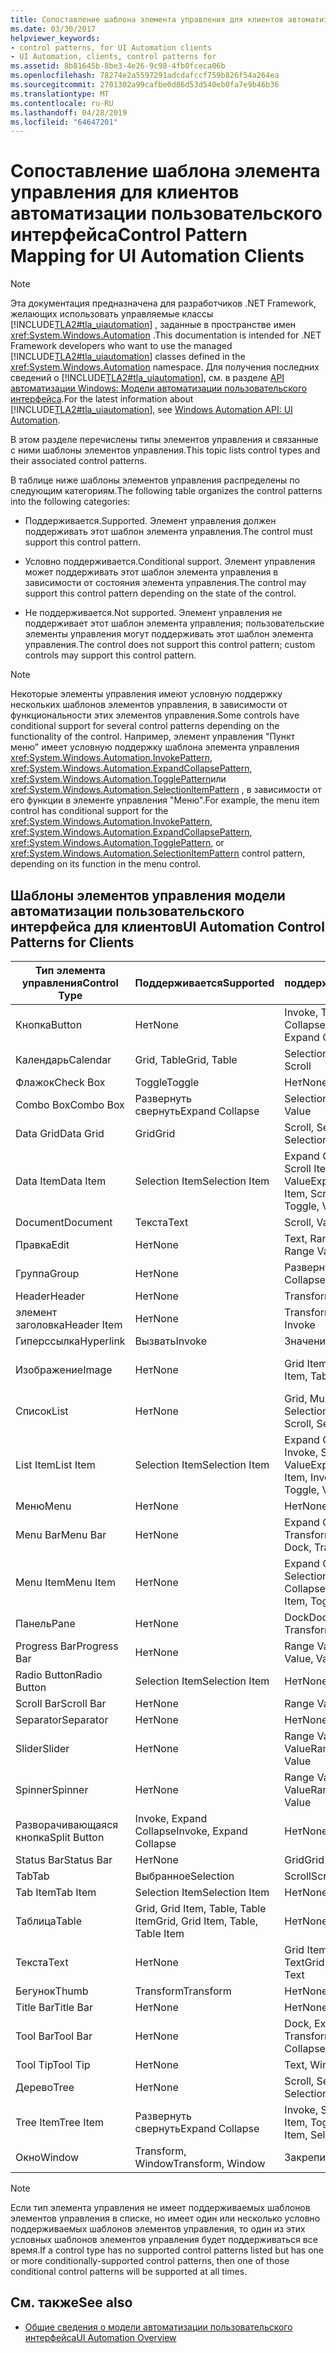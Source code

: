 ```yaml
---
title: Сопоставление шаблона элемента управления для клиентов автоматизации пользовательского интерфейса
ms.date: 03/30/2017
helpviewer_keywords:
- control patterns, for UI Automation clients
- UI Automation, clients, control patterns for
ms.assetid: 8b81645b-8be3-4e26-9c98-4fb0fceca06b
ms.openlocfilehash: 78274e2a5597291adcdafccf759b826f54a264ea
ms.sourcegitcommit: 2701302a99cafbe0d86d53d540eb0fa7e9b46b36
ms.translationtype: MT
ms.contentlocale: ru-RU
ms.lasthandoff: 04/28/2019
ms.locfileid: "64647201"
---
```

# <a name="control-pattern-mapping-for-ui-automation-clients"></a><span data-ttu-id="54b35-102">Сопоставление шаблона элемента управления для клиентов автоматизации пользовательского интерфейса</span><span class="sxs-lookup"><span data-stu-id="54b35-102">Control Pattern Mapping for UI Automation Clients</span></span>
> [!NOTE]
>  <span data-ttu-id="54b35-103">Эта документация предназначена для разработчиков .NET Framework, желающих использовать управляемые классы [!INCLUDE[TLA2#tla_uiautomation](../../../includes/tla2sharptla-uiautomation-md.md)] , заданные в пространстве имен <xref:System.Windows.Automation> .</span><span class="sxs-lookup"><span data-stu-id="54b35-103">This documentation is intended for .NET Framework developers who want to use the managed [!INCLUDE[TLA2#tla_uiautomation](../../../includes/tla2sharptla-uiautomation-md.md)] classes defined in the <xref:System.Windows.Automation> namespace.</span></span> <span data-ttu-id="54b35-104">Для получения последних сведений о [!INCLUDE[TLA2#tla_uiautomation](../../../includes/tla2sharptla-uiautomation-md.md)], см. в разделе [API автоматизации Windows: Модели автоматизации пользовательского интерфейса](https://go.microsoft.com/fwlink/?LinkID=156746).</span><span class="sxs-lookup"><span data-stu-id="54b35-104">For the latest information about [!INCLUDE[TLA2#tla_uiautomation](../../../includes/tla2sharptla-uiautomation-md.md)], see [Windows Automation API: UI Automation](https://go.microsoft.com/fwlink/?LinkID=156746).</span></span>  
  
 <span data-ttu-id="54b35-105">В этом разделе перечислены типы элементов управления и связанные с ними шаблоны элементов управления.</span><span class="sxs-lookup"><span data-stu-id="54b35-105">This topic lists control types and their associated control patterns.</span></span>  
  
 <span data-ttu-id="54b35-106">В таблице ниже шаблоны элементов управления распределены по следующим категориям.</span><span class="sxs-lookup"><span data-stu-id="54b35-106">The following table organizes the control patterns into the following categories:</span></span>  
  
- <span data-ttu-id="54b35-107">Поддерживается.</span><span class="sxs-lookup"><span data-stu-id="54b35-107">Supported.</span></span> <span data-ttu-id="54b35-108">Элемент управления должен поддерживать этот шаблон элемента управления.</span><span class="sxs-lookup"><span data-stu-id="54b35-108">The control must support this control pattern.</span></span>  
  
- <span data-ttu-id="54b35-109">Условно поддерживается.</span><span class="sxs-lookup"><span data-stu-id="54b35-109">Conditional support.</span></span> <span data-ttu-id="54b35-110">Элемент управления может поддерживать этот шаблон элемента управления в зависимости от состояния элемента управления.</span><span class="sxs-lookup"><span data-stu-id="54b35-110">The control may support this control pattern depending on the state of the control.</span></span>  
  
- <span data-ttu-id="54b35-111">Не поддерживается.</span><span class="sxs-lookup"><span data-stu-id="54b35-111">Not supported.</span></span> <span data-ttu-id="54b35-112">Элемент управления не поддерживает этот шаблон элемента управления; пользовательские элементы управления могут поддерживать этот шаблон элемента управления.</span><span class="sxs-lookup"><span data-stu-id="54b35-112">The control does not support this control pattern; custom controls may support this control pattern.</span></span>  
  
> [!NOTE]
>  <span data-ttu-id="54b35-113">Некоторые элементы управления имеют условную поддержку нескольких шаблонов элементов управления, в зависимости от функциональности этих элементов управления.</span><span class="sxs-lookup"><span data-stu-id="54b35-113">Some controls have conditional support for several control patterns depending on the functionality of the control.</span></span> <span data-ttu-id="54b35-114">Например, элемент управления "Пункт меню" имеет условную поддержку шаблона элемента управления <xref:System.Windows.Automation.InvokePattern>, <xref:System.Windows.Automation.ExpandCollapsePattern>, <xref:System.Windows.Automation.TogglePattern>или <xref:System.Windows.Automation.SelectionItemPattern> , в зависимости от его функции в элементе управления "Меню".</span><span class="sxs-lookup"><span data-stu-id="54b35-114">For example, the menu item control has conditional support for the <xref:System.Windows.Automation.InvokePattern>, <xref:System.Windows.Automation.ExpandCollapsePattern>, <xref:System.Windows.Automation.TogglePattern>, or <xref:System.Windows.Automation.SelectionItemPattern> control pattern, depending on its function in the menu control.</span></span>  
  
<a name="control_mapping_clients"></a>   
## <a name="ui-automation-control-patterns-for-clients"></a><span data-ttu-id="54b35-115">Шаблоны элементов управления модели автоматизации пользовательского интерфейса для клиентов</span><span class="sxs-lookup"><span data-stu-id="54b35-115">UI Automation Control Patterns for Clients</span></span>  
  
|<span data-ttu-id="54b35-116">Тип элемента управления</span><span class="sxs-lookup"><span data-stu-id="54b35-116">Control Type</span></span>|<span data-ttu-id="54b35-117">Поддерживается</span><span class="sxs-lookup"><span data-stu-id="54b35-117">Supported</span></span>|<span data-ttu-id="54b35-118">Условно поддерживается</span><span class="sxs-lookup"><span data-stu-id="54b35-118">Conditional Support</span></span>|<span data-ttu-id="54b35-119">Не поддерживается</span><span class="sxs-lookup"><span data-stu-id="54b35-119">Not Supported</span></span>|  
|------------------|---------------|-------------------------|-------------------|  
|<span data-ttu-id="54b35-120">Кнопка</span><span class="sxs-lookup"><span data-stu-id="54b35-120">Button</span></span>|<span data-ttu-id="54b35-121">Нет</span><span class="sxs-lookup"><span data-stu-id="54b35-121">None</span></span>|<span data-ttu-id="54b35-122">Invoke, Toggle, Expand Collapse</span><span class="sxs-lookup"><span data-stu-id="54b35-122">Invoke, Toggle, Expand Collapse</span></span>|<span data-ttu-id="54b35-123">Нет</span><span class="sxs-lookup"><span data-stu-id="54b35-123">None</span></span>|  
|<span data-ttu-id="54b35-124">Календарь</span><span class="sxs-lookup"><span data-stu-id="54b35-124">Calendar</span></span>|<span data-ttu-id="54b35-125">Grid, Table</span><span class="sxs-lookup"><span data-stu-id="54b35-125">Grid, Table</span></span>|<span data-ttu-id="54b35-126">Selection, Scroll</span><span class="sxs-lookup"><span data-stu-id="54b35-126">Selection, Scroll</span></span>|<span data-ttu-id="54b35-127">Значение</span><span class="sxs-lookup"><span data-stu-id="54b35-127">Value</span></span>|  
|<span data-ttu-id="54b35-128">Флажок</span><span class="sxs-lookup"><span data-stu-id="54b35-128">Check Box</span></span>|<span data-ttu-id="54b35-129">Toggle</span><span class="sxs-lookup"><span data-stu-id="54b35-129">Toggle</span></span>|<span data-ttu-id="54b35-130">Нет</span><span class="sxs-lookup"><span data-stu-id="54b35-130">None</span></span>|<span data-ttu-id="54b35-131">Нет</span><span class="sxs-lookup"><span data-stu-id="54b35-131">None</span></span>|  
|<span data-ttu-id="54b35-132">Combo Box</span><span class="sxs-lookup"><span data-stu-id="54b35-132">Combo Box</span></span>|<span data-ttu-id="54b35-133">Развернуть свернуть</span><span class="sxs-lookup"><span data-stu-id="54b35-133">Expand Collapse</span></span>|<span data-ttu-id="54b35-134">Selection, Value</span><span class="sxs-lookup"><span data-stu-id="54b35-134">Selection, Value</span></span>|<span data-ttu-id="54b35-135">Scroll</span><span class="sxs-lookup"><span data-stu-id="54b35-135">Scroll</span></span>|  
|<span data-ttu-id="54b35-136">Data Grid</span><span class="sxs-lookup"><span data-stu-id="54b35-136">Data Grid</span></span>|<span data-ttu-id="54b35-137">Grid</span><span class="sxs-lookup"><span data-stu-id="54b35-137">Grid</span></span>|<span data-ttu-id="54b35-138">Scroll, Selection, Table</span><span class="sxs-lookup"><span data-stu-id="54b35-138">Scroll, Selection, Table</span></span>|<span data-ttu-id="54b35-139">Нет</span><span class="sxs-lookup"><span data-stu-id="54b35-139">None</span></span>|  
|<span data-ttu-id="54b35-140">Data Item</span><span class="sxs-lookup"><span data-stu-id="54b35-140">Data Item</span></span>|<span data-ttu-id="54b35-141">Selection Item</span><span class="sxs-lookup"><span data-stu-id="54b35-141">Selection Item</span></span>|<span data-ttu-id="54b35-142">Expand Collapse, Grid Item, Scroll Item, Table, Toggle, Value</span><span class="sxs-lookup"><span data-stu-id="54b35-142">Expand Collapse, Grid Item, Scroll Item, Table, Toggle, Value</span></span>|<span data-ttu-id="54b35-143">Нет</span><span class="sxs-lookup"><span data-stu-id="54b35-143">None</span></span>|  
|<span data-ttu-id="54b35-144">Document</span><span class="sxs-lookup"><span data-stu-id="54b35-144">Document</span></span>|<span data-ttu-id="54b35-145">Текста</span><span class="sxs-lookup"><span data-stu-id="54b35-145">Text</span></span>|<span data-ttu-id="54b35-146">Scroll, Value</span><span class="sxs-lookup"><span data-stu-id="54b35-146">Scroll, Value</span></span>|<span data-ttu-id="54b35-147">Нет</span><span class="sxs-lookup"><span data-stu-id="54b35-147">None</span></span>|  
|<span data-ttu-id="54b35-148">Правка</span><span class="sxs-lookup"><span data-stu-id="54b35-148">Edit</span></span>|<span data-ttu-id="54b35-149">Нет</span><span class="sxs-lookup"><span data-stu-id="54b35-149">None</span></span>|<span data-ttu-id="54b35-150">Text, Range Value, Value</span><span class="sxs-lookup"><span data-stu-id="54b35-150">Text, Range Value, Value</span></span>|<span data-ttu-id="54b35-151">Нет</span><span class="sxs-lookup"><span data-stu-id="54b35-151">None</span></span>|  
|<span data-ttu-id="54b35-152">Группа</span><span class="sxs-lookup"><span data-stu-id="54b35-152">Group</span></span>|<span data-ttu-id="54b35-153">Нет</span><span class="sxs-lookup"><span data-stu-id="54b35-153">None</span></span>|<span data-ttu-id="54b35-154">Развернуть свернуть</span><span class="sxs-lookup"><span data-stu-id="54b35-154">Expand Collapse</span></span>|<span data-ttu-id="54b35-155">Нет</span><span class="sxs-lookup"><span data-stu-id="54b35-155">None</span></span>|  
|<span data-ttu-id="54b35-156">Header</span><span class="sxs-lookup"><span data-stu-id="54b35-156">Header</span></span>|<span data-ttu-id="54b35-157">Нет</span><span class="sxs-lookup"><span data-stu-id="54b35-157">None</span></span>|<span data-ttu-id="54b35-158">Transform</span><span class="sxs-lookup"><span data-stu-id="54b35-158">Transform</span></span>|<span data-ttu-id="54b35-159">Нет</span><span class="sxs-lookup"><span data-stu-id="54b35-159">None</span></span>|  
|<span data-ttu-id="54b35-160">элемент заголовка</span><span class="sxs-lookup"><span data-stu-id="54b35-160">Header Item</span></span>|<span data-ttu-id="54b35-161">Нет</span><span class="sxs-lookup"><span data-stu-id="54b35-161">None</span></span>|<span data-ttu-id="54b35-162">Transform, Invoke</span><span class="sxs-lookup"><span data-stu-id="54b35-162">Transform, Invoke</span></span>|<span data-ttu-id="54b35-163">Нет</span><span class="sxs-lookup"><span data-stu-id="54b35-163">None</span></span>|  
|<span data-ttu-id="54b35-164">Гиперссылка</span><span class="sxs-lookup"><span data-stu-id="54b35-164">Hyperlink</span></span>|<span data-ttu-id="54b35-165">Вызвать</span><span class="sxs-lookup"><span data-stu-id="54b35-165">Invoke</span></span>|<span data-ttu-id="54b35-166">Значение</span><span class="sxs-lookup"><span data-stu-id="54b35-166">Value</span></span>|<span data-ttu-id="54b35-167">Нет</span><span class="sxs-lookup"><span data-stu-id="54b35-167">None</span></span>|  
|<span data-ttu-id="54b35-168">Изображение</span><span class="sxs-lookup"><span data-stu-id="54b35-168">Image</span></span>|<span data-ttu-id="54b35-169">Нет</span><span class="sxs-lookup"><span data-stu-id="54b35-169">None</span></span>|<span data-ttu-id="54b35-170">Grid Item, Table Item</span><span class="sxs-lookup"><span data-stu-id="54b35-170">Grid Item, Table Item</span></span>|<span data-ttu-id="54b35-171">Invoke, Selection Item</span><span class="sxs-lookup"><span data-stu-id="54b35-171">Invoke, Selection Item</span></span>|  
|<span data-ttu-id="54b35-172">Список</span><span class="sxs-lookup"><span data-stu-id="54b35-172">List</span></span>|<span data-ttu-id="54b35-173">Нет</span><span class="sxs-lookup"><span data-stu-id="54b35-173">None</span></span>|<span data-ttu-id="54b35-174">Grid, Multiple View, Scroll, Selection</span><span class="sxs-lookup"><span data-stu-id="54b35-174">Grid, Multiple View, Scroll, Selection</span></span>|<span data-ttu-id="54b35-175">Таблица</span><span class="sxs-lookup"><span data-stu-id="54b35-175">Table</span></span>|  
|<span data-ttu-id="54b35-176">List Item</span><span class="sxs-lookup"><span data-stu-id="54b35-176">List Item</span></span>|<span data-ttu-id="54b35-177">Selection Item</span><span class="sxs-lookup"><span data-stu-id="54b35-177">Selection Item</span></span>|<span data-ttu-id="54b35-178">Expand Collapse, Grid Item, Invoke, Scroll Item, Toggle, Value</span><span class="sxs-lookup"><span data-stu-id="54b35-178">Expand Collapse, Grid Item, Invoke, Scroll Item, Toggle, Value</span></span>|<span data-ttu-id="54b35-179">Нет</span><span class="sxs-lookup"><span data-stu-id="54b35-179">None</span></span>|  
|<span data-ttu-id="54b35-180">Меню</span><span class="sxs-lookup"><span data-stu-id="54b35-180">Menu</span></span>|<span data-ttu-id="54b35-181">Нет</span><span class="sxs-lookup"><span data-stu-id="54b35-181">None</span></span>|<span data-ttu-id="54b35-182">Нет</span><span class="sxs-lookup"><span data-stu-id="54b35-182">None</span></span>|<span data-ttu-id="54b35-183">Нет</span><span class="sxs-lookup"><span data-stu-id="54b35-183">None</span></span>|  
|<span data-ttu-id="54b35-184">Menu Bar</span><span class="sxs-lookup"><span data-stu-id="54b35-184">Menu Bar</span></span>|<span data-ttu-id="54b35-185">Нет</span><span class="sxs-lookup"><span data-stu-id="54b35-185">None</span></span>|<span data-ttu-id="54b35-186">Expand Collapse, Dock, Transform</span><span class="sxs-lookup"><span data-stu-id="54b35-186">Expand Collapse, Dock, Transform</span></span>|<span data-ttu-id="54b35-187">Нет</span><span class="sxs-lookup"><span data-stu-id="54b35-187">None</span></span>|  
|<span data-ttu-id="54b35-188">Menu Item</span><span class="sxs-lookup"><span data-stu-id="54b35-188">Menu Item</span></span>|<span data-ttu-id="54b35-189">Нет</span><span class="sxs-lookup"><span data-stu-id="54b35-189">None</span></span>|<span data-ttu-id="54b35-190">Expand Collapse, Invoke, Selection Item, Toggle</span><span class="sxs-lookup"><span data-stu-id="54b35-190">Expand Collapse, Invoke, Selection Item, Toggle</span></span>|<span data-ttu-id="54b35-191">Нет</span><span class="sxs-lookup"><span data-stu-id="54b35-191">None</span></span>|  
|<span data-ttu-id="54b35-192">Панель</span><span class="sxs-lookup"><span data-stu-id="54b35-192">Pane</span></span>|<span data-ttu-id="54b35-193">Нет</span><span class="sxs-lookup"><span data-stu-id="54b35-193">None</span></span>|<span data-ttu-id="54b35-194">Dock</span><span class="sxs-lookup"><span data-stu-id="54b35-194">Dock.</span></span> <span data-ttu-id="54b35-195">Scroll, Transform</span><span class="sxs-lookup"><span data-stu-id="54b35-195">Scroll, Transform</span></span>|<span data-ttu-id="54b35-196">Окно</span><span class="sxs-lookup"><span data-stu-id="54b35-196">Window</span></span>|  
|<span data-ttu-id="54b35-197">Progress Bar</span><span class="sxs-lookup"><span data-stu-id="54b35-197">Progress Bar</span></span>|<span data-ttu-id="54b35-198">Нет</span><span class="sxs-lookup"><span data-stu-id="54b35-198">None</span></span>|<span data-ttu-id="54b35-199">Range Value, Value</span><span class="sxs-lookup"><span data-stu-id="54b35-199">Range Value, Value</span></span>|<span data-ttu-id="54b35-200">Нет</span><span class="sxs-lookup"><span data-stu-id="54b35-200">None</span></span>|  
|<span data-ttu-id="54b35-201">Radio Button</span><span class="sxs-lookup"><span data-stu-id="54b35-201">Radio Button</span></span>|<span data-ttu-id="54b35-202">Selection Item</span><span class="sxs-lookup"><span data-stu-id="54b35-202">Selection Item</span></span>|<span data-ttu-id="54b35-203">Нет</span><span class="sxs-lookup"><span data-stu-id="54b35-203">None</span></span>|<span data-ttu-id="54b35-204">Toggle</span><span class="sxs-lookup"><span data-stu-id="54b35-204">Toggle</span></span>|  
|<span data-ttu-id="54b35-205">Scroll Bar</span><span class="sxs-lookup"><span data-stu-id="54b35-205">Scroll Bar</span></span>|<span data-ttu-id="54b35-206">Нет</span><span class="sxs-lookup"><span data-stu-id="54b35-206">None</span></span>|<span data-ttu-id="54b35-207">Range Value</span><span class="sxs-lookup"><span data-stu-id="54b35-207">Range Value</span></span>|<span data-ttu-id="54b35-208">Scroll</span><span class="sxs-lookup"><span data-stu-id="54b35-208">Scroll</span></span>|  
|<span data-ttu-id="54b35-209">Separator</span><span class="sxs-lookup"><span data-stu-id="54b35-209">Separator</span></span>|<span data-ttu-id="54b35-210">Нет</span><span class="sxs-lookup"><span data-stu-id="54b35-210">None</span></span>|<span data-ttu-id="54b35-211">Нет</span><span class="sxs-lookup"><span data-stu-id="54b35-211">None</span></span>|<span data-ttu-id="54b35-212">Нет</span><span class="sxs-lookup"><span data-stu-id="54b35-212">None</span></span>|  
|<span data-ttu-id="54b35-213">Slider</span><span class="sxs-lookup"><span data-stu-id="54b35-213">Slider</span></span>|<span data-ttu-id="54b35-214">Нет</span><span class="sxs-lookup"><span data-stu-id="54b35-214">None</span></span>|<span data-ttu-id="54b35-215">Range Value, Selection, Value</span><span class="sxs-lookup"><span data-stu-id="54b35-215">Range Value, Selection, Value</span></span>|<span data-ttu-id="54b35-216">Нет</span><span class="sxs-lookup"><span data-stu-id="54b35-216">None</span></span>|  
|<span data-ttu-id="54b35-217">Spinner</span><span class="sxs-lookup"><span data-stu-id="54b35-217">Spinner</span></span>|<span data-ttu-id="54b35-218">Нет</span><span class="sxs-lookup"><span data-stu-id="54b35-218">None</span></span>|<span data-ttu-id="54b35-219">Range Value, Selection, Value</span><span class="sxs-lookup"><span data-stu-id="54b35-219">Range Value, Selection, Value</span></span>|<span data-ttu-id="54b35-220">Нет</span><span class="sxs-lookup"><span data-stu-id="54b35-220">None</span></span>|  
|<span data-ttu-id="54b35-221">Разворачивающаяся кнопка</span><span class="sxs-lookup"><span data-stu-id="54b35-221">Split Button</span></span>|<span data-ttu-id="54b35-222">Invoke, Expand Collapse</span><span class="sxs-lookup"><span data-stu-id="54b35-222">Invoke, Expand Collapse</span></span>|<span data-ttu-id="54b35-223">Нет</span><span class="sxs-lookup"><span data-stu-id="54b35-223">None</span></span>|<span data-ttu-id="54b35-224">Нет</span><span class="sxs-lookup"><span data-stu-id="54b35-224">None</span></span>|  
|<span data-ttu-id="54b35-225">Status Bar</span><span class="sxs-lookup"><span data-stu-id="54b35-225">Status Bar</span></span>|<span data-ttu-id="54b35-226">Нет</span><span class="sxs-lookup"><span data-stu-id="54b35-226">None</span></span>|<span data-ttu-id="54b35-227">Grid</span><span class="sxs-lookup"><span data-stu-id="54b35-227">Grid</span></span>|<span data-ttu-id="54b35-228">Нет</span><span class="sxs-lookup"><span data-stu-id="54b35-228">None</span></span>|  
|<span data-ttu-id="54b35-229">Tab</span><span class="sxs-lookup"><span data-stu-id="54b35-229">Tab</span></span>|<span data-ttu-id="54b35-230">Выбранное</span><span class="sxs-lookup"><span data-stu-id="54b35-230">Selection</span></span>|<span data-ttu-id="54b35-231">Scroll</span><span class="sxs-lookup"><span data-stu-id="54b35-231">Scroll</span></span>|<span data-ttu-id="54b35-232">Нет</span><span class="sxs-lookup"><span data-stu-id="54b35-232">None</span></span>|  
|<span data-ttu-id="54b35-233">Tab Item</span><span class="sxs-lookup"><span data-stu-id="54b35-233">Tab Item</span></span>|<span data-ttu-id="54b35-234">Selection Item</span><span class="sxs-lookup"><span data-stu-id="54b35-234">Selection Item</span></span>|<span data-ttu-id="54b35-235">Нет</span><span class="sxs-lookup"><span data-stu-id="54b35-235">None</span></span>|<span data-ttu-id="54b35-236">Вызвать</span><span class="sxs-lookup"><span data-stu-id="54b35-236">Invoke</span></span>|  
|<span data-ttu-id="54b35-237">Таблица</span><span class="sxs-lookup"><span data-stu-id="54b35-237">Table</span></span>|<span data-ttu-id="54b35-238">Grid, Grid Item, Table, Table Item</span><span class="sxs-lookup"><span data-stu-id="54b35-238">Grid, Grid Item, Table, Table Item</span></span>|<span data-ttu-id="54b35-239">Нет</span><span class="sxs-lookup"><span data-stu-id="54b35-239">None</span></span>|<span data-ttu-id="54b35-240">Нет</span><span class="sxs-lookup"><span data-stu-id="54b35-240">None</span></span>|  
|<span data-ttu-id="54b35-241">Текста</span><span class="sxs-lookup"><span data-stu-id="54b35-241">Text</span></span>|<span data-ttu-id="54b35-242">Нет</span><span class="sxs-lookup"><span data-stu-id="54b35-242">None</span></span>|<span data-ttu-id="54b35-243">Grid Item, Table Item, Text</span><span class="sxs-lookup"><span data-stu-id="54b35-243">Grid Item, Table Item, Text</span></span>|<span data-ttu-id="54b35-244">Значение</span><span class="sxs-lookup"><span data-stu-id="54b35-244">Value</span></span>|  
|<span data-ttu-id="54b35-245">Бегунок</span><span class="sxs-lookup"><span data-stu-id="54b35-245">Thumb</span></span>|<span data-ttu-id="54b35-246">Transform</span><span class="sxs-lookup"><span data-stu-id="54b35-246">Transform</span></span>|<span data-ttu-id="54b35-247">Нет</span><span class="sxs-lookup"><span data-stu-id="54b35-247">None</span></span>|<span data-ttu-id="54b35-248">Нет</span><span class="sxs-lookup"><span data-stu-id="54b35-248">None</span></span>|  
|<span data-ttu-id="54b35-249">Title Bar</span><span class="sxs-lookup"><span data-stu-id="54b35-249">Title Bar</span></span>|<span data-ttu-id="54b35-250">Нет</span><span class="sxs-lookup"><span data-stu-id="54b35-250">None</span></span>|<span data-ttu-id="54b35-251">Нет</span><span class="sxs-lookup"><span data-stu-id="54b35-251">None</span></span>|<span data-ttu-id="54b35-252">Нет</span><span class="sxs-lookup"><span data-stu-id="54b35-252">None</span></span>|  
|<span data-ttu-id="54b35-253">Tool Bar</span><span class="sxs-lookup"><span data-stu-id="54b35-253">Tool Bar</span></span>|<span data-ttu-id="54b35-254">Нет</span><span class="sxs-lookup"><span data-stu-id="54b35-254">None</span></span>|<span data-ttu-id="54b35-255">Dock, Expand Collapse, Transform</span><span class="sxs-lookup"><span data-stu-id="54b35-255">Dock, Expand Collapse, Transform</span></span>|<span data-ttu-id="54b35-256">Нет</span><span class="sxs-lookup"><span data-stu-id="54b35-256">None</span></span>|  
|<span data-ttu-id="54b35-257">Tool Tip</span><span class="sxs-lookup"><span data-stu-id="54b35-257">Tool Tip</span></span>|<span data-ttu-id="54b35-258">Нет</span><span class="sxs-lookup"><span data-stu-id="54b35-258">None</span></span>|<span data-ttu-id="54b35-259">Text, Window</span><span class="sxs-lookup"><span data-stu-id="54b35-259">Text, Window</span></span>|<span data-ttu-id="54b35-260">Нет</span><span class="sxs-lookup"><span data-stu-id="54b35-260">None</span></span>|  
|<span data-ttu-id="54b35-261">Дерево</span><span class="sxs-lookup"><span data-stu-id="54b35-261">Tree</span></span>|<span data-ttu-id="54b35-262">Нет</span><span class="sxs-lookup"><span data-stu-id="54b35-262">None</span></span>|<span data-ttu-id="54b35-263">Scroll, Selection</span><span class="sxs-lookup"><span data-stu-id="54b35-263">Scroll, Selection</span></span>|<span data-ttu-id="54b35-264">Нет</span><span class="sxs-lookup"><span data-stu-id="54b35-264">None</span></span>|  
|<span data-ttu-id="54b35-265">Tree Item</span><span class="sxs-lookup"><span data-stu-id="54b35-265">Tree Item</span></span>|<span data-ttu-id="54b35-266">Развернуть свернуть</span><span class="sxs-lookup"><span data-stu-id="54b35-266">Expand Collapse</span></span>|<span data-ttu-id="54b35-267">Invoke, Scroll Item, Selection Item, Toggle</span><span class="sxs-lookup"><span data-stu-id="54b35-267">Invoke, Scroll Item, Selection Item, Toggle</span></span>|<span data-ttu-id="54b35-268">Нет</span><span class="sxs-lookup"><span data-stu-id="54b35-268">None</span></span>|  
|<span data-ttu-id="54b35-269">Окно</span><span class="sxs-lookup"><span data-stu-id="54b35-269">Window</span></span>|<span data-ttu-id="54b35-270">Transform, Window</span><span class="sxs-lookup"><span data-stu-id="54b35-270">Transform, Window</span></span>|<span data-ttu-id="54b35-271">Закрепить</span><span class="sxs-lookup"><span data-stu-id="54b35-271">Dock</span></span>|<span data-ttu-id="54b35-272">Нет</span><span class="sxs-lookup"><span data-stu-id="54b35-272">None</span></span>|  
  
> [!NOTE]
>  <span data-ttu-id="54b35-273">Если тип элемента управления не имеет поддерживаемых шаблонов элементов управления в списке, но имеет один или несколько условно поддерживаемых шаблонов элементов управления, то один из этих условных шаблонов элементов управления будет поддерживаться все время.</span><span class="sxs-lookup"><span data-stu-id="54b35-273">If a control type has no supported control patterns listed but has one or more conditionally-supported control patterns, then one of those conditional control patterns will be supported at all times.</span></span>  
  
## <a name="see-also"></a><span data-ttu-id="54b35-274">См. также</span><span class="sxs-lookup"><span data-stu-id="54b35-274">See also</span></span>

- [<span data-ttu-id="54b35-275">Общие сведения о модели автоматизации пользовательского интерфейса</span><span class="sxs-lookup"><span data-stu-id="54b35-275">UI Automation Overview</span></span>](../../../docs/framework/ui-automation/ui-automation-overview.md)
